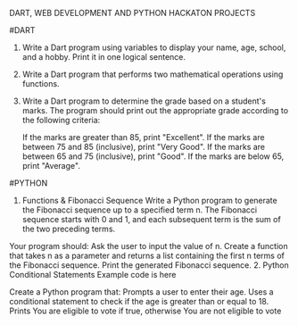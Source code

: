   DART, WEB DEVELOPMENT AND PYTHON HACKATON PROJECTS

  #DART
  1. Write a Dart program using variables to display your name, age, school, and a hobby. Print it in one logical     sentence.
  2. Write a Dart program that performs two mathematical operations using functions.
  3. Write a Dart program to determine the grade based on a student's marks. The program should print out the   appropriate grade according to the following criteria:

      If the marks are greater than 85, print "Excellent".
      If the marks are between 75 and 85 (inclusive), print "Very Good".
      If the marks are between 65 and 75 (inclusive), print "Good".
      If the marks are below 65, print "Average".


#PYTHON
1. Functions & Fibonacci Sequence
Write a Python program to generate the Fibonacci sequence up to a specified term n. The Fibonacci sequence starts with 0 and 1, and each subsequent term is the sum of the two preceding terms.

Your program should:
Ask the user to input the value of n.
Create a function that takes n as a parameter and returns a list containing the first n terms of the Fibonacci sequence.
Print the generated Fibonacci sequence.
2. Python Conditional Statements
Example code is here

Create a Python program that:
Prompts a user to enter their age.
Uses a conditional statement to check if the age is greater than or equal to 18.
Prints You are eligible to vote if true, otherwise You are not eligible to vote
